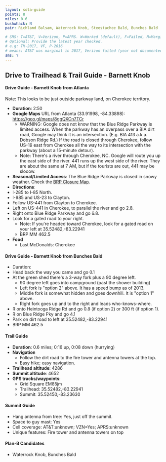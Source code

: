 ```yaml
---
layout: sota-guide
points: 8
miles: 0.6
bushwhack: N
pair: Richland Balsam, Waterrock Knob, Steestachee Bald, Bunches Bald

# SMS: T=AT&T, V=Verizon, P=APRS. W=Worked (default), F=Failed, M=Marginal (some failed).
# Optional: Provide the latest year checked.
# e.g: TM-2017, VF, P-2016
# means: AT&T was marginal in 2017, Verizon failed (year not documented), APRS worked in 2016.
sms: Y
---
```

Drive to Trailhead & Trail Guide - Barnett Knob
--------------------------------------------------------
#### Drive Guide - Barnett Knob from Atlanta

Note: This looks to be just outside parkway land, on Cherokee territory.

* **Duration**: 2:50
* **Google Maps** URL from Atlanta (33.91998, -84.33898): https://goo.gl/maps/8ggQXCn7TCr
    * WARNING: Google does not know that the Blue Ridge Parkway is limited access.  When the parkway has an overpass over a BIA dirt road, Google may think it is an intersection.  (E.g. BIA 413 a.k.a. Dobson Ridge Rd.)  If the road is closed through Cherokee, follow US-19 east from Cherokee all the way to its intersection with the parkway (about a 15-minute detour).
    * Note: There's a river through Cherokee, NC. Google will route you up the east side of the river.  441 runs up the west side of the river.  They are about the same at 7 AM, but if the tourists are out, 441 may be slooow.
* **Seasonal/Limited Access**: The Blue Ridge Parkway is closed in snowy weather. Check the [BRP Closure Map](http://go.nps.gov/blri-roads).
* **Directions**:
 * I-285 to I-85 North.
 * I-985 and US-23 to Clayton.
 * Follow US-441 from Clayton to Cherokee.
 * Left on US-441 in Cherokee, to parallel the river and go 2.8.
 * Right onto Blue Ridge Parkway and go 6.8.
 * Look for a gated road to your right.
   * Note: If you're headed toward Cherokee, look for a gated road on your left at 35.52482,-83.22941
   * BRP MM 462.5
* **Food**
    * Last McDonalds: Cherokee

#### Drive Guide - Barnett Knob from Bunches Bald
* Duration: 
* Head back the way you came and go 0.1
* At the green shed there's a 3-way fork plus a 90 degree left.
    * 90 degree left goes into campground (past the shower building)
    * Left fork is "option 2" above.  It has a speed bump as of 2013.
    * Middle fork is somewhat hidden and goes downhill.  It is "option 1" above. 
    * Right fork goes up and to the right and leads who-knows-where.
* R onto Heintooga Ridge Rd and go 0.8 (if option 2) or 300 ft (if option 1).
* R on Blue Ridge Pky and go 4.1
* Park on dirt road to left at 35.52482,-83.22941
* BRP MM 462.5

#### Trail Guide

* **Duration**: 0.6 miles; 0:16 up, 0:08 down (hurrying)
* **Navigation**
    * Follow the dirt road to the fire tower and antenna towers at the top.
    * Easy hike; easy navigation.
* **Trailhead altitude**: 4286
* **Summit altitude**: 4652
* **GPS tracks/waypoints**:
    * Grid Square EM85jm
    * Trailhead: 35.52482,-83.22941
    * Summit: 35.52450,-83.23630

#### Summit Guide

* Hang antenna from tree: Yes, just off the summit.
* Space to guy mast: Yes
* Cell coverage: AT&T:unknown; VZN=Yes; APRS:unknown
* Unique features: Fire tower and antenna towers on top

#### Plan-B Candidates

* Waterrock Knob, Bunches Bald
